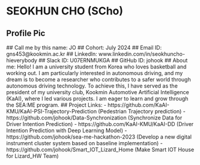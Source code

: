 # SEOKHUN CHO (SCho)
## Profile Pic
<Profile Pic src="https://github.com/user-attachments/assets/bed2fec8-213a-4214-8f57-43cf2b2268fe" width="200" height="400"/>
## Call me by this name: JO
## Cohort: July 2024
## Email ID: gns453@kookmin.ac.kr
## LinkedIn: www.linkedin.com/in/seokhuncho-hieverybody
## Slack ID: U07ERNMUKGA
## GitHub ID: johook
## About me: 
Hello! I am a university student from Korea who loves basketball and working out. 
I am particularly interested in autonomous driving, and my dream is to become a researcher who contributes to a safer world through autonomous driving technology. 
To achieve this, I have served as the president of my university club, Kookmin Automotive Artificial Intelligence (KaAI), where I led various projects. 
I am eager to learn and grow through the SEA:ME program.
## Project Links:
- https://github.com/KaAI-KMU/KaAI-PSI-Trajectory-Prediction  (Pedestrian Trajectory prediction)
- https://github.com/johook/Data-Synchronization  (Synchronize Data for Driver Intention Prediction)
- https://github.com/KaAI-KMU/KaAI-DD  (Driver Intention Prediction with Deep Learning Model)
- https://github.com/johook/sea-me-hackathon-2023  (Develop a new digital instrument cluster system based on baseline implementation)
- https://github.com/johook/Smart_IOT_Lizard_Home  (Make Smart IOT House for Lizard_HW Team)
